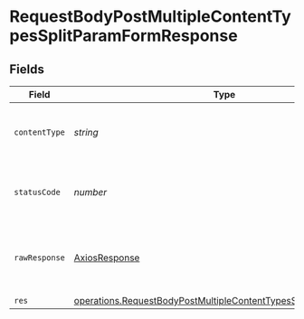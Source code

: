 # RequestBodyPostMultipleContentTypesSplitParamFormResponse


## Fields

| Field                                                                                                                                              | Type                                                                                                                                               | Required                                                                                                                                           | Description                                                                                                                                        |
| -------------------------------------------------------------------------------------------------------------------------------------------------- | -------------------------------------------------------------------------------------------------------------------------------------------------- | -------------------------------------------------------------------------------------------------------------------------------------------------- | -------------------------------------------------------------------------------------------------------------------------------------------------- |
| `contentType`                                                                                                                                      | *string*                                                                                                                                           | :heavy_check_mark:                                                                                                                                 | HTTP response content type for this operation                                                                                                      |
| `statusCode`                                                                                                                                       | *number*                                                                                                                                           | :heavy_check_mark:                                                                                                                                 | HTTP response status code for this operation                                                                                                       |
| `rawResponse`                                                                                                                                      | [AxiosResponse](https://axios-http.com/docs/res_schema)                                                                                            | :heavy_minus_sign:                                                                                                                                 | Raw HTTP response; suitable for custom response parsing                                                                                            |
| `res`                                                                                                                                              | [operations.RequestBodyPostMultipleContentTypesSplitParamFormRes](../../models/operations/requestbodypostmultiplecontenttypessplitparamformres.md) | :heavy_minus_sign:                                                                                                                                 | OK                                                                                                                                                 |